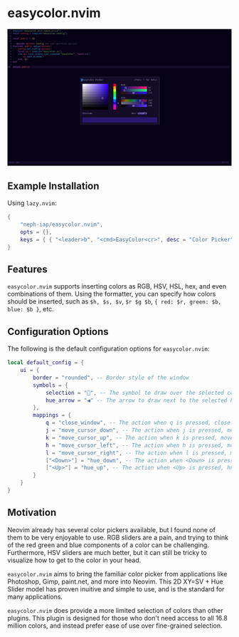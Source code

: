 # easycolor.nvim

![demo](./docs/demo.png)

## Example Installation

Using `lazy.nvim`:
```lua
{
    "neph-iap/easycolor.nvim",
    opts = {},
    keys = { { "<leader>b", "<cmd>EasyColor<cr>", desc = "Color Picker" } }
}
```

## Features

`easycolor.nvim` supports inserting colors as RGB, HSV, HSL, hex, and even combinations of them. Using the formatter, you can specify how colors should be inserted, such as `$h, $s, $v`, `$r $g $b`, `{ red: $r, green: $b, blue: $b }`, etc.

## Configuration Options
The following is the default configuration options for `easycolor.nvim`:
```lua
local default_config = {
	ui = {
		border = "rounded", -- Border style of the window
		symbols = {
			selection = "󰆢", -- The symbol to draw over the selected color
			hue_arrow = "◀" -- The arrow to draw next to the selected hue
		},
		mappings = {
			q = "close_window", -- The action when q is pressed, close window by default.
			j = "move_cursor_down", -- The action when j is pressed, move cursor down by default.
			k = "move_cursor_up", -- The action when k is pressed, move cursor up by default.
			h = "move_cursor_left", -- The action when h is pressed, move cursor left by default.
			l = "move_cursor_right", -- The action when l is pressed, move cursor right by default.
			["<Down>"] = "hue_down", -- The action when <Down> is pressed, hue down by default.
			["<Up>"] = "hue_up", -- The action when <Up> is pressed, hue up by default.
		}
	}
}
```

## Motivation

Neovim already has several color pickers available, but I found none of them to be very enjoyable to use. RGB sliders are a pain, and trying to think of the red green and blue components of a color can be challenging. Furthermore, HSV sliders are much better, but it can still be tricky to visualize how to get to the color in your head.

`easycolor.nvim` aims to bring the familiar color picker from applications like Photoshop, Gimp, paint.net, and more into Neovim. This 2D XY=SV + Hue Slider model has proven inuitive and simple to use, and is the standard for many applications.

`easycolor.nvim` does provide a more limited selection of colors than other plugins. This plugin is designed for those who don't need access to all 16.8 million colors, and instead prefer ease of use over fine-grained selection.
